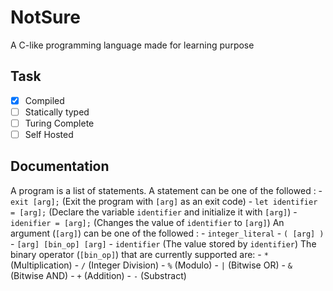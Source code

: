 # NotSure
A C-like programming language made for learning purpose

## Task
- [X] Compiled
- [ ] Statically typed
- [ ] Turing Complete
- [ ] Self Hosted

## Documentation
A program is a list of statements.
A statement can be one of the followed :
    - `exit [arg];` (Exit the program with `[arg]` as an exit code)
    - `let identifier = [arg];` (Declare the variable `identifier` and initialize it with `[arg]`)
    - `idenifier = [arg];` (Changes the value of `identifier` to `[arg]`)
An argument (`[arg]`) can be one of the followed :
    - `integer_literal`
    - `( [arg] )`
    - `[arg] [bin_op] [arg]`
    - `identifier` (The value stored by `identifier`)
The binary operator (`[bin_op]`) that are currently supported are:
    - `*` (Multiplication)
    - `/` (Integer Division)
    - `%` (Modulo)
    - `|` (Bitwise OR)
    - `&` (Bitwise AND)
    - `+` (Addition)
    - `-` (Substract)
